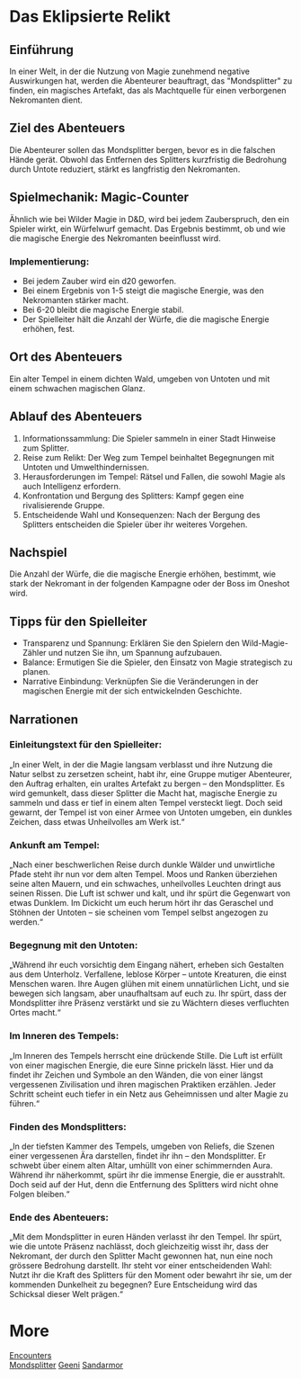 # Das Eklipsierte Relikt

## Einführung
In einer Welt, in der die Nutzung von Magie zunehmend negative Auswirkungen hat, werden die Abenteurer beauftragt, das "Mondsplitter" zu finden, ein magisches Artefakt, das als Machtquelle für einen verborgenen Nekromanten dient.

## Ziel des Abenteuers
Die Abenteurer sollen das Mondsplitter bergen, bevor es in die falschen Hände gerät. Obwohl das Entfernen des Splitters kurzfristig die Bedrohung durch Untote reduziert, stärkt es langfristig den Nekromanten.

## Spielmechanik: Magic-Counter
Ähnlich wie bei Wilder Magie in D&D, wird bei jedem Zauberspruch, den ein Spieler wirkt, ein Würfelwurf gemacht. Das Ergebnis bestimmt, ob und wie die magische Energie des Nekromanten beeinflusst wird.

### Implementierung:
- Bei jedem Zauber wird ein d20 geworfen.
- Bei einem Ergebnis von 1-5 steigt die magische Energie, was den Nekromanten stärker macht.
- Bei 6-20 bleibt die magische Energie stabil.
- Der Spielleiter hält die Anzahl der Würfe, die die magische Energie erhöhen, fest.

## Ort des Abenteuers
Ein alter Tempel in einem dichten Wald, umgeben von Untoten und mit einem schwachen magischen Glanz.

## Ablauf des Abenteuers
1. Informationssammlung: Die Spieler sammeln in einer Stadt Hinweise zum Splitter.
2. Reise zum Relikt: Der Weg zum Tempel beinhaltet Begegnungen mit Untoten und Umwelthindernissen.
3. Herausforderungen im Tempel: Rätsel und Fallen, die sowohl Magie als auch Intelligenz erfordern.
4. Konfrontation und Bergung des Splitters: Kampf gegen eine rivalisierende Gruppe.
5. Entscheidende Wahl und Konsequenzen: Nach der Bergung des Splitters entscheiden die Spieler über ihr weiteres Vorgehen.

## Nachspiel
Die Anzahl der Würfe, die die magische Energie erhöhen, bestimmt, wie stark der Nekromant in der folgenden Kampagne oder der Boss im Oneshot wird.

## Tipps für den Spielleiter
- Transparenz und Spannung: Erklären Sie den Spielern den Wild-Magie-Zähler und nutzen Sie ihn, um Spannung aufzubauen.
- Balance: Ermutigen Sie die Spieler, den Einsatz von Magie strategisch zu planen.
- Narrative Einbindung: Verknüpfen Sie die Veränderungen in der magischen Energie mit der sich entwickelnden Geschichte.

## Narrationen

### Einleitungstext für den Spielleiter:
„In einer Welt, in der die Magie langsam verblasst und ihre Nutzung die Natur selbst zu zersetzen scheint, habt ihr, eine Gruppe mutiger Abenteurer, den Auftrag erhalten, ein uraltes Artefakt zu bergen – den Mondsplitter. Es wird gemunkelt, dass dieser Splitter die Macht hat, magische Energie zu sammeln und dass er tief in einem alten Tempel versteckt liegt. Doch seid gewarnt, der Tempel ist von einer Armee von Untoten umgeben, ein dunkles Zeichen, dass etwas Unheilvolles am Werk ist.“

### Ankunft am Tempel:
„Nach einer beschwerlichen Reise durch dunkle Wälder und unwirtliche Pfade steht ihr nun vor dem alten Tempel. Moos und Ranken überziehen seine alten Mauern, und ein schwaches, unheilvolles Leuchten dringt aus seinen Rissen. Die Luft ist schwer und kalt, und ihr spürt die Gegenwart von etwas Dunklem. Im Dickicht um euch herum hört ihr das Geraschel und Stöhnen der Untoten – sie scheinen vom Tempel selbst angezogen zu werden.“

### Begegnung mit den Untoten:
„Während ihr euch vorsichtig dem Eingang nähert, erheben sich Gestalten aus dem Unterholz. Verfallene, leblose Körper – untote Kreaturen, die einst Menschen waren. Ihre Augen glühen mit einem unnatürlichen Licht, und sie bewegen sich langsam, aber unaufhaltsam auf euch zu. Ihr spürt, dass der Mondsplitter ihre Präsenz verstärkt und sie zu Wächtern dieses verfluchten Ortes macht.“

### Im Inneren des Tempels:
„Im Inneren des Tempels herrscht eine drückende Stille. Die Luft ist erfüllt von einer magischen Energie, die eure Sinne prickeln lässt. Hier und da findet ihr Zeichen und Symbole an den Wänden, die von einer längst vergessenen Zivilisation und ihren magischen Praktiken erzählen. Jeder Schritt scheint euch tiefer in ein Netz aus Geheimnissen und alter Magie zu führen.“

### Finden des Mondsplitters:
„In der tiefsten Kammer des Tempels, umgeben von Reliefs, die Szenen einer vergessenen Ära darstellen, findet ihr ihn – den Mondsplitter. Er schwebt über einem alten Altar, umhüllt von einer schimmernden Aura. Während ihr näherkommt, spürt ihr die immense Energie, die er ausstrahlt. Doch seid auf der Hut, denn die Entfernung des Splitters wird nicht ohne Folgen bleiben.“

### Ende des Abenteuers:
„Mit dem Mondsplitter in euren Händen verlasst ihr den Tempel. Ihr spürt, wie die untote Präsenz nachlässt, doch gleichzeitig wisst ihr, dass der Nekromant, der durch den Splitter Macht gewonnen hat, nun eine noch grössere Bedrohung darstellt. Ihr steht vor einer entscheidenden Wahl: Nutzt ihr die Kraft des Splitters für den Moment oder bewahrt ihr sie, um der kommenden Dunkelheit zu begegnen? Eure Entscheidung wird das Schicksal dieser Welt prägen.“

# More

[Encounters](encounters.md)  
[Mondsplitter](../items/mondsplitter.md)
[Geeni](geeni_the_shadow.md)
[Sandarmor](sandarmor.md)